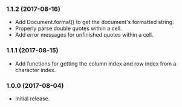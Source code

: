 ### 1.1.2 (2017-08-16)

- Add Document.format() to get the document's formatted string.
- Properly parse double quotes within a cell.
- Add error messages for unfinished quotes within a cell.

### 1.1.1 (2017-08-15)

- Add functions for getting the column index and row index from a character index.

### 1.0.0 (2017-08-04)

- Initial release.